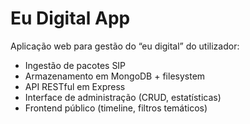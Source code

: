 # Eu Digital App

Aplicação web para gestão do “eu digital” do utilizador:
- Ingestão de pacotes SIP
- Armazenamento em MongoDB + filesystem
- API RESTful em Express
- Interface de administração (CRUD, estatísticas)
- Frontend público (timeline, filtros temáticos)
